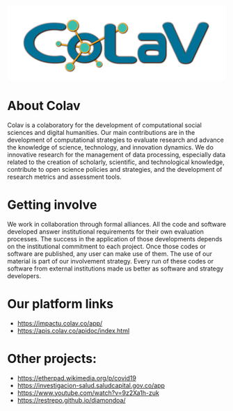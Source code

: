<center><img src="https://raw.githubusercontent.com/colav/colav.github.io/master/img/Logo.png"/></center>

# About Colav
Colav is a colaboratory for the development of computational social sciences and digital humanities. Our main contributions are in the development of computational strategies to evaluate research and advance the knowledge of science, technology, and innovation dynamics. We do innovative research for the management of data processing, especially data related to the creation of scholarly, scientific, and technological knowledge, contribute to open science policies and strategies, and the development of research metrics and assessment tools.

# Getting involve

We work in collaboration through formal alliances. All the code and software developed answer institutional requirements for their own evaluation processes. The success in the application of those developments depends on the institutional commitment to each project. Once those codes or software are published, any user can make use of them. The use of our material is part of our involvement strategy. Every run of these codes or software from external institutions made us better as software and strategy developers.

# Our platform links
* https://impactu.colav.co/app/
* https://apis.colav.co/apidoc/index.html

# Other projects:
* https://etherpad.wikimedia.org/p/covid19
* https://investigacion-salud.saludcapital.gov.co/app
* https://www.youtube.com/watch?v=9z2Xa1h-zuk
* https://restrepo.github.io/diamondoa/

<!--
# Getting involve as developer


**Here are some ideas to get you started:**

🙋‍♀️ A short introduction - what is your organization all about?
🌈 Contribution guidelines - how can the community get involved?
👩‍💻 Useful resources - where can the community find your docs? Is there anything else the community should know?
🍿 Fun facts - what does your team eat for breakfast?
🧙 Remember, you can do mighty things with the power of [Markdown](https://docs.github.com/github/writing-on-github/getting-started-with-writing-and-formatting-on-github/basic-writing-and-formatting-syntax)
-->
